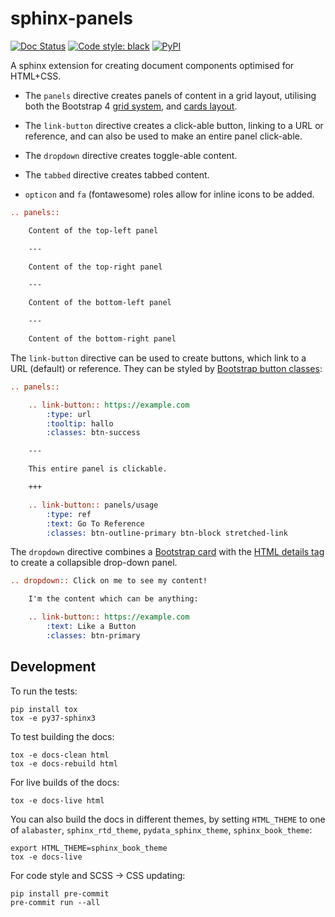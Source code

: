 # sphinx-panels

[![Doc Status][rtd-badge]][rtd-link]
[![Code style: black][black-badge]][black-link]
[![PyPI][pypi-badge]][pypi-link]

A sphinx extension for creating document components optimised for HTML+CSS.

- The `panels` directive creates panels of content in a grid layout, utilising both the Bootstrap 4 [grid system](https://getbootstrap.com/docs/4.0/layout/grid/), and [cards layout](https://getbootstrap.com/docs/4.0/components/card/).

- The `link-button` directive creates a click-able button, linking to a URL or reference, and can also be used to make an entire panel click-able.

- The `dropdown` directive creates toggle-able content.

- The `tabbed` directive creates tabbed content.

- `opticon` and `fa` (fontawesome) roles allow for inline icons to be added.


```rst
.. panels::

    Content of the top-left panel

    ---

    Content of the top-right panel

    ---

    Content of the bottom-left panel

    ---

    Content of the bottom-right panel
```

The `link-button` directive can be used to create buttons, which link to a URL (default) or reference.
They can be styled by [Bootstrap button classes](https://getbootstrap.com/docs/4.0/components/buttons/):

```rst
.. panels::

    .. link-button:: https://example.com
        :type: url
        :tooltip: hallo
        :classes: btn-success

    ---

    This entire panel is clickable.

    +++

    .. link-button:: panels/usage
        :type: ref
        :text: Go To Reference
        :classes: btn-outline-primary btn-block stretched-link
```

The `dropdown` directive combines a [Bootstrap card](https://getbootstrap.com/docs/4.0/components/card/)
with the [HTML details tag](https://www.w3schools.com/tags/tag_details.asp) to create a collapsible
drop-down panel.

```rst
.. dropdown:: Click on me to see my content!

    I'm the content which can be anything:

    .. link-button:: https://example.com
        :text: Like a Button
        :classes: btn-primary
```

## Development

To run the tests:

```console
pip install tox
tox -e py37-sphinx3
```

To test building the docs:

```console
tox -e docs-clean html
tox -e docs-rebuild html
```

For live builds of the docs:

```console
tox -e docs-live html
```

You can also build the docs in different themes, by setting `HTML_THEME` to one of `alabaster`, `sphinx_rtd_theme`, `pydata_sphinx_theme`, `sphinx_book_theme`:

```console
export HTML_THEME=sphinx_book_theme
tox -e docs-live
```

For code style and SCSS -> CSS updating:

```console
pip install pre-commit
pre-commit run --all
```

[rtd-badge]: https://readthedocs.org/projects/sphinx-panels/badge/?version=latest
[rtd-link]: https://sphinx-panels.readthedocs.io/en/latest/?badge=latest
[black-badge]: https://img.shields.io/badge/code%20style-black-000000.svg
[black-link]: https://github.com/ambv/black
[pypi-badge]: https://img.shields.io/pypi/v/sphinx-panels.svg
[pypi-link]: https://pypi.org/project/sphinx-panels
